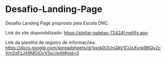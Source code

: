 # Desafio-Landing-Page
Desafio Landing Page proprosto pela Escola DNC.

Link do site disponibilizado: https://stellar-paletas-72424f.netlify.app

Link da planilha de registro de informações: https://docs.google.com/spreadsheets/d/1jqok0OUnQAV1CUsXvokBKQy2cVm2qFzJ49MDiOvV5xc/edit#gid=0
